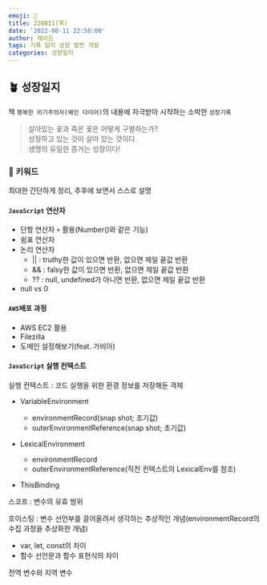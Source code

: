 ```yaml
---
emoji: 🌱
title: 220811(목)
date: '2022-08-11 22:50:00'
author: 제이든
tags: 기록 일지 성장 발전 개발
categories: 성장일지
---
```


## 🪴 성장일지

책 `행복한 이기주의자(웨인 다이어)`의 내용에 자극받아 시작하는 소박한 `성장기록`

> 살아있는 꽃과 죽은 꽃은 어떻게 구별하는가?<br/>
> 성장하고 있는 것이 살아 있는 것이다.<br/>
> 생명의 유일한 증거는 성장이다!

### 🌳 키워드

최대한 간단하게 정리, 추후에 보면서 스스로 설명

#### `JavaScript` 연산자

- 단항 연산자 `+` 활용(Number()와 같은 기능)
- 쉼표 연산자
- 논리 연산자
  - || : truthy한 값이 있으면 반환, 없으면 제일 끝값 반환
  - && : falsy한 값이 있으면 반환, 없으면 제일 끝값 반환
  - ?? : null, undefined가 아니면 반환, 없으면 제일 끝값 반환
- null vs 0

#### `AWS`배포 과정

- AWS EC2 활용
- Filezilla
- 도메인 설정해보기(feat. 가비아)

#### `JavaScript` 실행 컨텍스트

실행 컨텍스트 : 코드 실행을 위한 환경 정보를 저장해둔 객체

- VariableEnvironment

  - environmentRecord(snap shot; 초기값)
  - outerEnvironmentReference(snap shot; 초기값)

- LexicalEnvironment

  - environmentRecord
  - outerEnvironmentReference(직전 컨텍스트의 LexicalEnv를 참조)

- ThisBinding

스코프 : 변수의 유효 범위

호이스팅 : 변수 선언부를 끌어올려서 생각하는 추상적인 개념(environmentRecord의 수집 과정을 추상화한 개념)

- var, let, const의 차이
- 함수 선언문과 함수 표현식의 차이

전역 변수와 지역 변수

```toc

```

